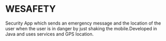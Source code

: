 # WESAFETY
Security App which sends an emergency message and the location of the user when the user is in danger by just shaking the mobile.Developed in Java and uses services and GPS location.
